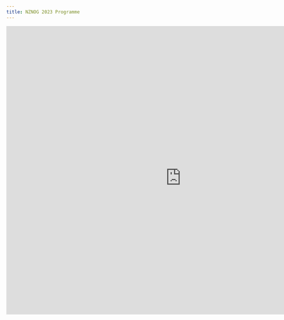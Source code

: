 ```yaml
---
title: NZNOG 2023 Programme
---
```


<div style="left: 0px; top: 0px; width: 920px; height: 760px; overflow: auto;"><iframe src="https://docs.google.com/spreadsheets/d/e/2PACX-1vT_rIHEH-B-JINhpEb8AGGMAG88TqjunazO1hXM_HQXRAmzB76ywMXLhnwAdVhHaCogRtPBGK9cyOHm/pubhtml?gid=0&amp;range=A1:E30;single=true&amp;widget=false&amp;headers=false" width="100%" height="800" title="NZNOG 2023 Programme" frameborder="0" id="2098736355"></iframe></div>
